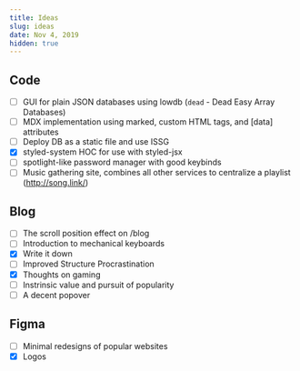 ```yaml
---
title: Ideas
slug: ideas
date: Nov 4, 2019
hidden: true
---
```


## Code

- [ ] GUI for plain JSON databases using lowdb (`dead` - Dead Easy Array Databases)
- [ ] MDX implementation using marked, custom HTML tags, and \[data\] attributes
- [ ] Deploy DB as a static file and use ISSG
- [x] styled-system HOC for use with styled-jsx
- [ ] spotlight-like password manager with good keybinds
- [ ] Music gathering site, combines all other services to centralize a playlist (http://song.link/)

## Blog

- [ ] The scroll position effect on /blog
- [ ] Introduction to mechanical keyboards
- [x] Write it down
- [ ] Improved Structure Procrastination
- [x] Thoughts on gaming
- [ ] Instrinsic value and pursuit of popularity
- [ ] A decent popover

## Figma

- [ ] Minimal redesigns of popular websites
- [x] Logos
